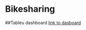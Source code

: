 # Bikesharing

##Tableu dashboard 
[link to dasboard](https://public.tableau.com/app/profile/santiago.cifuentes/viz/CitiBikeAnalysis_16641300532160/NYCCitiBikeAnalysis?publish=yes) 
